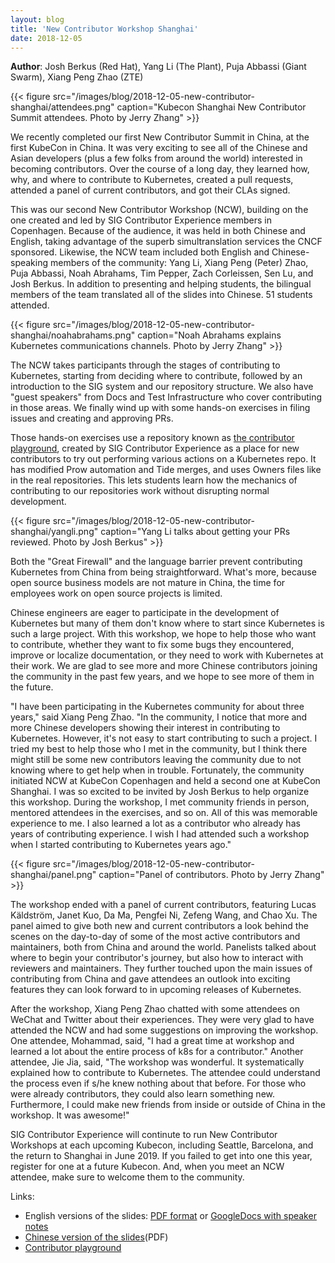 ```yaml
---
layout: blog
title: 'New Contributor Workshop Shanghai'
date: 2018-12-05
---
```


**Author**: Josh Berkus (Red Hat), Yang Li (The Plant), Puja Abbassi (Giant Swarm), Xiang Peng Zhao (ZTE)

{{< figure src="/images/blog/2018-12-05-new-contributor-shanghai/attendees.png" caption="Kubecon Shanghai New Contributor Summit attendees.  Photo by Jerry Zhang" >}}

We recently completed our first New Contributor Summit in China, at the first KubeCon in China.  It was very exciting to see all of the Chinese and Asian developers (plus a few folks from around the world) interested in becoming contributors.  Over the course of a long day, they learned how, why, and where to contribute to Kubernetes, created a pull requests, attended a panel of current contributors, and got their CLAs signed.

This was our second New Contributor Workshop (NCW), building on the one created and led by SIG Contributor Experience members in Copenhagen.  Because of the audience, it was held in both Chinese and English, taking advantage of the superb simultranslation services the CNCF sponsored.  Likewise, the NCW team included both English and Chinese-speaking members of the community: Yang Li, Xiang Peng (Peter) Zhao, Puja Abbassi, Noah Abrahams, Tim Pepper, Zach Corleissen, Sen Lu, and Josh Berkus.  In addition to presenting and helping students, the bilingual members of the team translated all of the slides into Chinese. 51 students attended.

{{< figure src="/images/blog/2018-12-05-new-contributor-shanghai/noahabrahams.png" caption="Noah Abrahams explains Kubernetes communications channels.  Photo by Jerry Zhang" >}}

The NCW takes participants through the stages of contributing to Kubernetes, starting from deciding where to contribute, followed by an introduction to the SIG system and our repository structure. We also have "guest speakers" from Docs and Test Infrastructure who cover contributing in those areas. We finally wind up with some hands-on exercises in filing issues and creating and approving PRs.

Those hands-on exercises use a repository known as [the contributor playground](https://github.com/kubernetes-sigs/contributor-playground), created by SIG Contributor Experience as a place for new contributors to try out performing various actions on a Kubernetes repo. It has modified Prow automation and Tide merges, and uses Owners files like in the real repositories. This lets students learn how the mechanics of contributing to our repositories work without disrupting normal development.

{{< figure src="/images/blog/2018-12-05-new-contributor-shanghai/yangli.png" caption="Yang Li talks about getting your PRs reviewed.  Photo by Josh Berkus" >}}

Both the "Great Firewall" and the language barrier prevent contributing Kubernetes from China from being straightforward. What's more, because open source business models are not mature in China, the time for employees work on open source projects is limited.

Chinese engineers are eager to participate in the development of Kubernetes but many of them don't know where to start since Kubernetes is such a large project. With this workshop, we hope to help those who want to contribute, whether they want to fix some bugs they encountered, improve or localize documentation, or they need to work with Kubernetes at their work. We are glad to see more and more Chinese contributors joining the community in the past few years, and we hope to see more of them in the future.

"I have been participating in the Kubernetes community for about three years," said Xiang Peng Zhao. "In the community, I notice that more and more Chinese developers showing their interest in contributing to Kubernetes. However, it's not easy to start contributing to such a project. I tried my best to help those who I met in the community, but I think there might still be some new contributors leaving the community due to not knowing where to get help when in trouble. Fortunately, the community initiated NCW at KubeCon Copenhagen and held a second one at KubeCon Shanghai. I was so excited to be invited by Josh Berkus to help organize this workshop. During the workshop, I met community friends in person, mentored attendees in the exercises, and so on. All of this was memorable experience to me. I also learned a lot as a contributor who already has years of contributing experience. I wish I had attended such a workshop when I started contributing to Kubernetes years ago."

{{< figure src="/images/blog/2018-12-05-new-contributor-shanghai/panel.png" caption="Panel of contributors.  Photo by Jerry Zhang" >}}

The workshop ended with a panel of current contributors, featuring Lucas Käldström, Janet Kuo, Da Ma, Pengfei Ni, Zefeng Wang, and Chao Xu. The panel aimed to give both new and current contributors a look behind the scenes on the day-to-day of some of the most active contributors and maintainers, both from China and around the world. Panelists talked about where to begin your contributor's journey, but also how to interact with reviewers and maintainers. They further touched upon the main issues of contributing from China and gave attendees an outlook into exciting features they can look forward to in upcoming releases of Kubernetes.

After the workshop, Xiang Peng Zhao chatted with some attendees on WeChat and Twitter about their experiences. They were very glad to have attended the NCW and had some suggestions on improving the workshop. One attendee, Mohammad, said, "I had a great time at workshop and learned a lot about the entire process of k8s for a contributor." Another attendee, Jie Jia, said, "The workshop was wonderful. It systematically explained how to contribute to Kubernetes. The attendee could understand the process even if s/he knew nothing about that before. For those who were already contributors, they could also learn something new. Furthermore, I could make new friends from inside or outside of China in the workshop. It was awesome!"

SIG Contributor Experience will continute to run New Contributor Workshops at each upcoming Kubecon, including Seattle, Barcelona, and the return to Shanghai in June 2019. If you failed to get into one this year, register for one at a future Kubecon. And, when you meet an NCW attendee, make sure to welcome them to the community.

Links:

* English versions of the slides: [PDF format](https://gist.github.com/jberkus/889be25c234b01761ce44eccff816380#file-kubernetes-shanghai-english-pdf) or [GoogleDocs with speaker notes](https://docs.google.com/presentation/d/1l5f_iAFsKg50LFq3N80KbZKUIEL_tyCaUoWPzSxColo/edit?usp=sharing)
* [Chinese version of the slides](https://gist.github.com/jberkus/889be25c234b01761ce44eccff816380#file-kubernetes-shanghai-cihinese-pdf)(PDF)
* [Contributor playground](https://github.com/kubernetes-sigs/contributor-playground)
